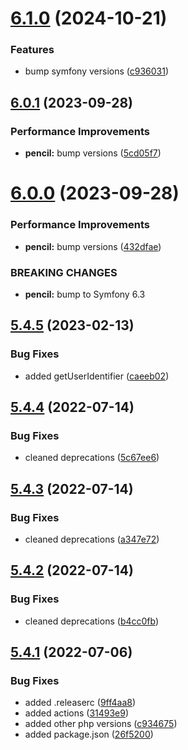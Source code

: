 # [6.1.0](https://github.com/netbull/AuthBundle/compare/v6.0.1...v6.1.0) (2024-10-21)


### Features

* bump symfony versions ([c936031](https://github.com/netbull/AuthBundle/commit/c9360313d8a16baed8c310a4d1604b56d9921b80))

## [6.0.1](https://github.com/netbull/AuthBundle/compare/v6.0.0...v6.0.1) (2023-09-28)


### Performance Improvements

* **pencil:** bump versions ([5cd05f7](https://github.com/netbull/AuthBundle/commit/5cd05f7e78a838674a2bb6b188564e49467e5d9f))

# [6.0.0](https://github.com/netbull/AuthBundle/compare/v5.4.5...v6.0.0) (2023-09-28)


### Performance Improvements

* **pencil:** bump versions ([432dfae](https://github.com/netbull/AuthBundle/commit/432dfaea9d6a29908fb803bb429f5d6cd622f43a))


### BREAKING CHANGES

* **pencil:** bump to Symfony 6.3

## [5.4.5](https://github.com/netbull/AuthBundle/compare/v5.4.4...v5.4.5) (2023-02-13)


### Bug Fixes

* added getUserIdentifier ([caeeb02](https://github.com/netbull/AuthBundle/commit/caeeb024fb2a706025ff1943d2d58bbf32be6525))

## [5.4.4](https://github.com/netbull/AuthBundle/compare/v5.4.3...v5.4.4) (2022-07-14)


### Bug Fixes

* cleaned deprecations ([5c67ee6](https://github.com/netbull/AuthBundle/commit/5c67ee6ebd679227057107cb7b21a8b05724d59a))

## [5.4.3](https://github.com/netbull/AuthBundle/compare/v5.4.2...v5.4.3) (2022-07-14)


### Bug Fixes

* cleaned deprecations ([a347e72](https://github.com/netbull/AuthBundle/commit/a347e7247cd1aedc33e6428249af0daaf046f03d))

## [5.4.2](https://github.com/netbull/AuthBundle/compare/v5.4.1...v5.4.2) (2022-07-14)


### Bug Fixes

* cleaned deprecations ([b4cc0fb](https://github.com/netbull/AuthBundle/commit/b4cc0fb9d7f4accea0442ce021cd3b1912ac5139))

## [5.4.1](https://github.com/netbull/AuthBundle/compare/v5.4.0...v5.4.1) (2022-07-06)


### Bug Fixes

* added .releaserc ([9ff4aa8](https://github.com/netbull/AuthBundle/commit/9ff4aa8a4e04776d1edc9d3f3c8050823a07b8e1))
* added actions ([31493e9](https://github.com/netbull/AuthBundle/commit/31493e9bfe883c8b0609f3c3080e3a68306dd95b))
* added other php versions ([c934675](https://github.com/netbull/AuthBundle/commit/c93467594e7f1b827073b682b07ac13b758abf37))
* added package.json ([26f5200](https://github.com/netbull/AuthBundle/commit/26f5200e5599817efe4f8725b0dd900ab34df61f))
